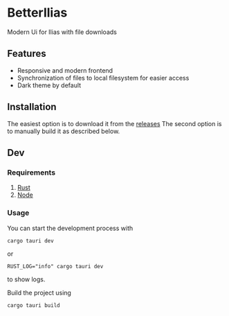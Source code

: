 # BetterIlias
Modern Ui for Ilias with file downloads

## Features
* Responsive and modern frontend
* Synchronization of files to local filesystem for easier access
* Dark theme by default

## Installation
The easiest option is to download it from the [releases](https://github.com/Septias/better-ilias/releases)
The second option is to manually build it as described below.

## Dev
### Requirements
1. [Rust](https://www.rust-lang.org/tools/install)
2. [Node](https://nodejs.org/en/)

### Usage
You can start the development process with 
```
cargo tauri dev
```
or 
```
RUST_LOG="info" cargo tauri dev
```
to show logs.

Build the project using
```
cargo tauri build
```

